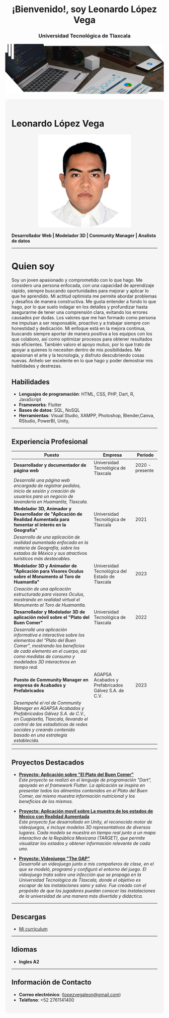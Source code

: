 
<h1 align="center">¡Bienvenido!, soy Leonardo López Vega</h1>
<h3 align="center">Universidad Tecnológica de Tlaxcala</h3>
<p align="center"> <img src="https://github.com/Bisonte555/Bisonte555/blob/main/Render1.1.png"></p>


<div style="background-color: #f5f5f5; padding: 20px; border-radius: 10px;">

# Leonardo López Vega
<p align="center"> <img src="https://github.com/Bisonte555/Bisonte555/blob/main/MyPhoto.png"></p>

**Desarrollador Web | Modelador 3D | Community Manager | Analista de datos**

---
<h1><strong>Quien soy</strong></h1>
Soy un joven apasionado y comprometido con lo que hago. Me considero una persona enfocada, con una capacidad de aprendizaje rápido, siempre buscando oportunidades para mejorar y aplicar lo que he aprendido. Mi actitud optimista me permite abordar problemas y desafíos de manera constructiva.
Me gusta entender a fondo lo que hago, por lo que suelo indagar en los detalles y profundizar hasta asegurarme de tener una comprensión clara, evitando los errores causados por dudas. Los valores que me han formado como persona me impulsan a ser responsable, proactivo y a trabajar siempre con honestidad y dedicación.
Mi enfoque está en la mejora continua, buscando siempre aportar de manera positiva a los equipos con los que colaboro, así como optimizar procesos para obtener resultados más eficientes. También valoro el apoyo mutuo, por lo que trato de apoyar a quienes lo necesiten dentro de mis posibilidades.
Me apasionan el arte y la tecnología, y disfruto descubriendo cosas nuevas. Anhelo ser excelente en lo que hago y poder demostrar mis habilidades y destrezas.

## Habilidades
- **Lenguajes de programación**: HTML, CSS, PHP, Dart, R, JavaScript 
- **Frameworks**: Flutter
- **Bases de datos**: SQL, NoSQL
- **Herramientas**: Visual Studio, XAMPP, Photoshop, Blender,Canva, RStudio, PowerBI, Unity, 

---

## Experiencia Profesional

| **Puesto**                                                              | **Empresa**                                    | **Periodo**         |
|------------------------------------------------------------------------|-----------------------------------------------|---------------------|
| **Desarrollador y documentador de página web**                          | Universidad Tecnológica de Tlaxcala           | 2020 - presente     |
| _Desarrollé una página web encargada de registrar pedidos, inicio de sesión y creación de usuarios para un negocio de lavandería en Huamantla, Tlaxcala._ | | |
| **Modelador 3D, Animador y Desarrollador de "Aplicación de Realidad Aumentada para fomentar el interés en la Geografía"** | Universidad Tecnológica de Tlaxcala           | 2021                |
| _Desarrollo de una aplicación de realidad aumentada enfocada en la materia de Geografía, sobre los estados de México y sus atractivos turísticos más destacables._ | | |
| **Modelador 3D y Animador de "Aplicación para Visores Oculus sobre el Monumento al Toro de Huamantla"** | Universidad Tecnológica del Estado de Tlaxcala | 2023                |
| _Creación de una aplicación estructurada para visores Oculus, mostrando en realidad virtual el Monumento al Toro de Huamantla._ | | |
| **Desarrollador y Modelador 3D de aplicación móvil sobre el "Plato del Buen Comer"** | Universidad Tecnológica de Tlaxcala           | 2022                |
| _Desarrollé una aplicación informativa e interactiva sobre los elementos del "Plato del Buen Comer", mostrando los beneficios de cada elemento en el cuerpo, así como medidas de consumo y modelados 3D interactivos en tiempo real._ | | |
| **Puesto de Community Manager en empresa de Acabados y Prefabricados**   | AGAPSA Acabados y Prefabricados Gálvez S.A. de C.V. | 2023                |
| _Desempeñé el rol de Community Manager en AGAPSA Acabados y Prefabricados Gálvez S.A. de C.V., en Cuapiaxtla, Tlaxcala, llevando el control de las estadísticas de redes sociales y creando contenido basado en una estrategia establecida._ | | |




---

## Proyectos Destacados
- **[Proyecto: Aplicación sobre "El Plato del Buen Comer"](https://drive.google.com/file/d/1BHmBXEzxOcOq2EmgYQN2LXJY6cMNmo_T/view?usp=sharing)**  
  _Este proyecto se realizó en el lenguaje de programación "Dart", apoyado en el framework Flutter. La aplicación se inspira en presentar todos los alimentos contenidos en el Plato del Buen Comer, así mismo muestra información nutricional y los beneficios de los mismos._

- **[Proyecto: Aplicación movil sobre La muestra de los estados de Mexico con Realidad Aumentada](https://drive.google.com/file/d/1lHWQffbJ635yreIg7oEx6D4Y3WIjBDmW/view?usp=sharing)**  
  _Este proyecto fue desarrollado en Unity, el reconocido motor de videojuegos, e incluye modelos 3D representativos de diversos lugares. Cada modelo se muestra en tiempo real junto a un mapa interactivo de la República Mexicana (TARGET), que permite visualizar los estados y obtener información relevante de cada uno._

- **[Proyecto: Videojuego "The GAP"](https://drive.google.com/file/d/1xwwqgGyIOt4T9BSKbs4dxb-n3_3-i03o/view?usp=sharing)**  
  _Desarrollé un videojuego junto a mis compañeros de clase, en el que se modeló, programó y configuró el entorno del juego. El videojuego trata sobre una infección que se propaga en la Universidad Tecnológica de Tlaxcala, donde el objetivo es escapar de las instalaciones sano y salvo. Fue creado con el propósito de que los jugadores puedan conocer las instalaciones de la universidad de una manera más divertida y didáctica._

---

## Descargas
- [Mi curriculum](Curriculum.pdf)

---

## Idiomas
- **Ingles A2**

---
## Información de Contacto
- **Correo electrónico**: (lopezvegaleon@gmail.com)
- **Teléfono**: +52 2761141400

</div>
